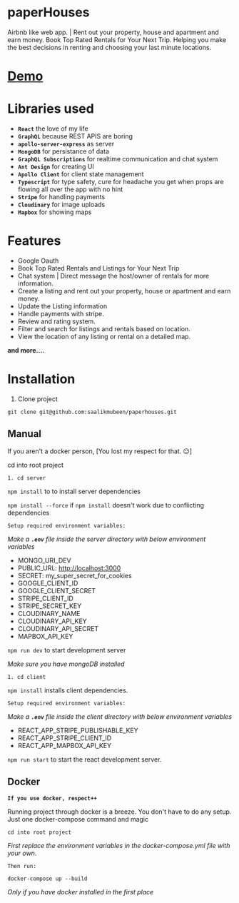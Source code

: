 # paperHouses
Airbnb like web app. | Rent out your property, house and apartment and earn money.
Book Top Rated Rentals for Your Next Trip. Helping you make the best decisions in renting and choosing your last minute locations.

# [Demo](https://paperhouses.netlify.app/)

# Libraries used

- **`React`** the love of my life
- **`GraphQL`** because REST APIS are boring
- **`apollo-server-express`** as server
- **`MongoDB`** for persistance of data
- **`GraphQL Subscriptions`** for realtime communication and chat system
- **`Ant Design`** for creating UI
- **`Apollo Client`** for client state management
- **`Typescript`** for type safety, cure for headache you get when props are flowing all over the app with no hint 
- **`Stripe`** for handling payments
- **`Cloudinary`** for image uploads
- **`Mapbox`** for showing maps


# Features

* Google Oauth
* Book Top Rated Rentals and Listings for Your Next Trip
* Chat system | Direct message the host/owner of rentals for more information.
* Create a listing and rent out your property, house or apartment and earn money.
* Update the Listing information
* Handle payments with stripe.
* Review and rating system.
* Filter and search for listings and rentals based on location.
* View the location of any listing or rental on a detailed map.

**and more....**


# Installation

1. Clone project

```
git clone git@github.com:saalikmubeen/paperhouses.git
```

## Manual

If you aren't a docker person, [You lost my respect for that. 😑]

cd into root project

```
1. cd server
```

`npm install` to to install server dependencies

`npm install --force` if `npm install` doesn't work due to conflicting dependencies

`Setup required environment variables:` 

*Make a **`.env`** file inside the server directory with below environment variables*
 
- MONGO_URI_DEV
- PUBLIC_URL: <http://localhost:3000>
- SECRET: my_super_secret_for_cookies
- GOOGLE_CLIENT_ID
- GOOGLE_CLIENT_SECRET
- STRIPE_CLIENT_ID
- STRIPE_SECRET_KEY
- CLOUDINARY_NAME
- CLOUDINARY_API_KEY
- CLOUDINARY_API_SECRET
- MAPBOX_API_KEY


`npm run dev` to start development server

*Make sure you have mongoDB installed*

```
1. cd client
```

`npm install` installs client dependencies.

`Setup required environment variables:` 

*Make a **`.env`** file inside the client directory with below environment variables*
 
- REACT_APP_STRIPE_PUBLISHABLE_KEY
- REACT_APP_STRIPE_CLIENT_ID
- REACT_APP_MAPBOX_API_KEY

`npm run start` to start the react development server.


## Docker

**`If you use docker, respect++`**

Running project through docker is a breeze. You don't have to do any setup. Just one docker-compose command and magic

`cd into root project`

*First replace the environment variables in the docker-compose.yml file with your own.*

`Then run:`

```
docker-compose up --build
```

*Only if you have docker installed in the first place*